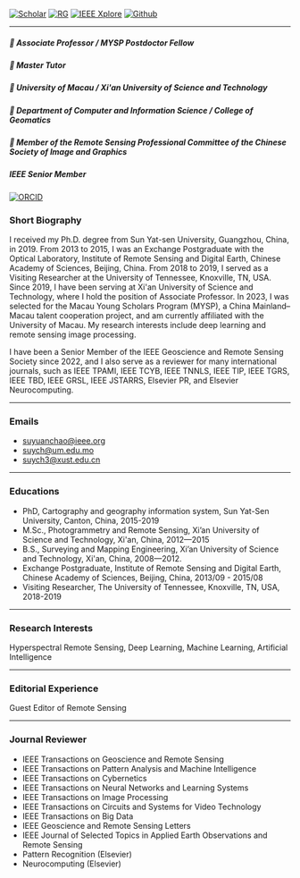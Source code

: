 

[![Scholar](https://img.shields.io/badge/Google_Scholar-blue?logo=google)](https://scholar.google.com/citations?user=-3MRWsgAAAAJ&hl=zh-CN) 
[![RG](https://img.shields.io/badge/RG-ResearchGate-green?style=for-the-badge&logo=researchgate&logoColor=white)](https://www.researchgate.net/profile/Yuanchao-Su)
[![IEEE Xplore](https://img.shields.io/badge/IEEE_Xplore-Read-blue?logo=ieee)](https://ieeexplore.ieee.org/author/37086255521) 
[![Github](https://img.shields.io/badge/github-blue?logo=github)](https://github.com/yuanchaosu?tab=repositories) 

---

##### 🔴 Associate Professor / MYSP Postdoctor Fellow
##### 🔴 Master Tutor
##### 🔴 University of Macau / Xi'an University of Science and Technology 
##### 🔴 Department of Computer and Information Science / College of Geomatics
##### 🔴 Member of the Remote Sensing Professional Committee of the Chinese Society of Image and Graphics

#####  IEEE Senior Member

[![ORCID](https://img.shields.io/badge/ORCID-A6CE39?logo=orcid&logoColor=white)](https://orcid.org/0000-0002-4776-0862)

### Short Biography
I received my Ph.D. degree from Sun Yat-sen University, Guangzhou, China, in 2019. 
From 2013 to 2015, I was an Exchange Postgraduate with the Optical Laboratory, Institute of Remote Sensing and Digital Earth, Chinese Academy of Sciences, Beijing, China. From 2018 to 2019, I served as a Visiting Researcher at the University of Tennessee, Knoxville, TN, USA. Since 2019, I have been serving at Xi'an University of Science and Technology, where I hold the position of Associate Professor. In 2023, I was selected for the Macau Young Scholars Program (MYSP), a China Mainland–Macau talent cooperation project, and am currently affiliated with the University of Macau. My research interests include deep learning and remote sensing image processing.

I have been a Senior Member of the IEEE Geoscience and Remote Sensing Society since 2022, and I also serve as a reviewer for many international journals, such as IEEE TPAMI, IEEE TCYB, IEEE TNNLS, IEEE TIP, IEEE TGRS, IEEE TBD, IEEE GRSL, IEEE JSTARRS, Elsevier PR,  and Elsevier Neurocomputing.

---

### Emails
- suyuanchao@ieee.org 
- suych@um.edu.mo
- suych3@xust.edu.cn

---

### Educations
- PhD, Cartography and geography information system,  Sun Yat-Sen University, Canton, China, 2015-2019 
- M.Sc., Photogrammetry and Remote Sensing, Xi’an University of Science and Technology, Xi'an, China, 2012—2015 
- B.S., Surveying and Mapping Engineering, Xi’an University of Science and Technology, Xi'an, China, 2008—2012.
- Exchange Postgraduate, Institute of Remote Sensing and Digital Earth, Chinese Academy of Sciences, Beijing, China, 2013/09 - 2015/08 
- Visiting Researcher, The University of Tennessee, Knoxville, TN, USA, 2018-2019 

---

### Research Interests
Hyperspectral Remote Sensing, Deep Learning, Machine Learning, Artificial Intelligence

---

### Editorial Experience
Guest Editor of Remote Sensing

---

### Journal Reviewer
- IEEE Transactions on Geoscience and Remote Sensing
- IEEE Transactions on Pattern Analysis and Machine Intelligence
- IEEE Transactions on Cybernetics
- IEEE Transactions on Neural Networks and Learning Systems
- IEEE Transactions on Image Processing
- IEEE Transactions on Circuits and Systems for Video Technology
- IEEE Transactions on Big Data
- IEEE Geoscience and Remote Sensing Letters
- IEEE Journal of Selected Topics in Applied Earth Observations and Remote Sensing
- Pattern Recognition (Elsevier)
- Neurocomputing (Elsevier)